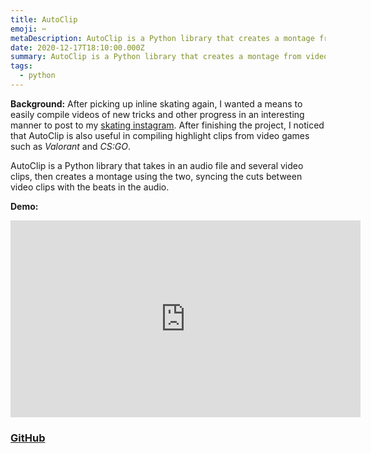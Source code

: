 ```yaml
---
title: AutoClip
emoji: ✂️
metaDescription: AutoClip is a Python library that creates a montage from video files and music.
date: 2020-12-17T18:10:00.000Z
summary: AutoClip is a Python library that creates a montage from video files and music.
tags:
  - python
---
```

**Background:** After picking up inline skating again, I wanted a means to easily compile videos of new tricks and other progress in an interesting manner to post to my [skating instagram](https://instagram.com/shiv.skates/). After finishing the project, I noticed that AutoClip is also useful in compiling highlight clips from video games such as *Valorant* and *CS:GO*.

AutoClip is a Python library that takes in an audio file and several video clips, then creates a montage using the two, syncing the cuts between video clips with the beats in the audio.

**Demo:**

<iframe width="560" height="315" src="https://www.youtube-nocookie.com/embed/PrX-JO_tNAs" title="YouTube video player" frameborder="0" allow="accelerometer; autoplay; clipboard-write; encrypted-media; gyroscope; picture-in-picture" allowfullscreen></iframe>

### [GitHub](https://github.com/shiv213/AutoClip)